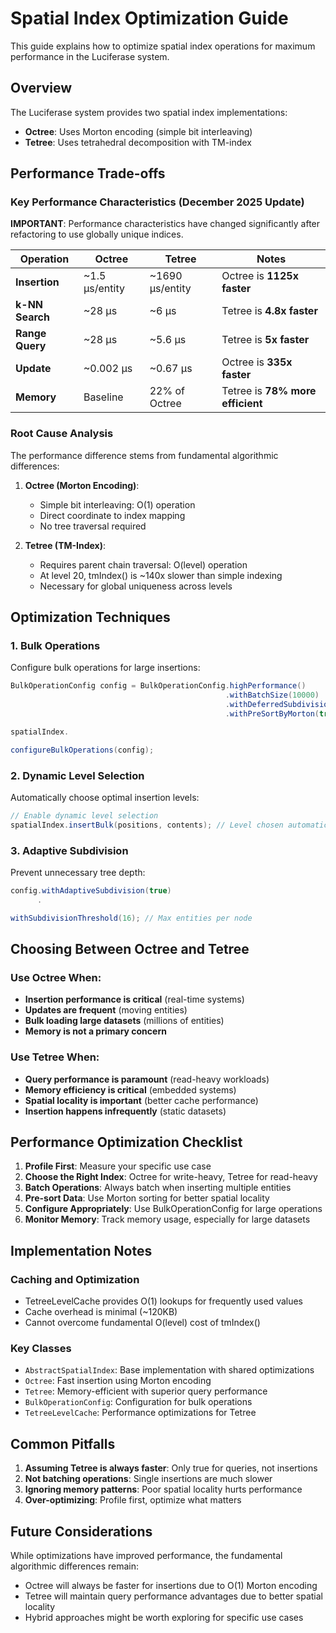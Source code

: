 # Spatial Index Optimization Guide

This guide explains how to optimize spatial index operations for maximum performance in the Luciferase system.

## Overview

The Luciferase system provides two spatial index implementations:

- **Octree**: Uses Morton encoding (simple bit interleaving)
- **Tetree**: Uses tetrahedral decomposition with TM-index

## Performance Trade-offs

### Key Performance Characteristics (December 2025 Update)

**IMPORTANT**: Performance characteristics have changed significantly after refactoring to use globally unique indices.

| Operation       | Octree         | Tetree          | Notes                            |
|-----------------|----------------|-----------------|----------------------------------|
| **Insertion**   | ~1.5 μs/entity | ~1690 μs/entity | Octree is **1125x faster**       |
| **k-NN Search** | ~28 μs         | ~6 μs           | Tetree is **4.8x faster**        |
| **Range Query** | ~28 μs         | ~5.6 μs         | Tetree is **5x faster**          |
| **Update**      | ~0.002 μs      | ~0.67 μs        | Octree is **335x faster**        |
| **Memory**      | Baseline       | 22% of Octree   | Tetree is **78% more efficient** |

### Root Cause Analysis

The performance difference stems from fundamental algorithmic differences:

1. **Octree (Morton Encoding)**:
    - Simple bit interleaving: O(1) operation
    - Direct coordinate to index mapping
    - No tree traversal required

2. **Tetree (TM-Index)**:
    - Requires parent chain traversal: O(level) operation
    - At level 20, tmIndex() is ~140x slower than simple indexing
    - Necessary for global uniqueness across levels

## Optimization Techniques

### 1. Bulk Operations

Configure bulk operations for large insertions:

```java
BulkOperationConfig config = BulkOperationConfig.highPerformance()
                                                .withBatchSize(10000)
                                                .withDeferredSubdivision(true)
                                                .withPreSortByMorton(true);

spatialIndex.

configureBulkOperations(config);
```

### 2. Dynamic Level Selection

Automatically choose optimal insertion levels:

```java
// Enable dynamic level selection
spatialIndex.insertBulk(positions, contents); // Level chosen automatically
```

### 3. Adaptive Subdivision

Prevent unnecessary tree depth:

```java
config.withAdaptiveSubdivision(true)
      .

withSubdivisionThreshold(16); // Max entities per node
```

## Choosing Between Octree and Tetree

### Use Octree When:

- **Insertion performance is critical** (real-time systems)
- **Updates are frequent** (moving entities)
- **Bulk loading large datasets** (millions of entities)
- **Memory is not a primary concern**

### Use Tetree When:

- **Query performance is paramount** (read-heavy workloads)
- **Memory efficiency is critical** (embedded systems)
- **Spatial locality is important** (better cache performance)
- **Insertion happens infrequently** (static datasets)

## Performance Optimization Checklist

1. **Profile First**: Measure your specific use case
2. **Choose the Right Index**: Octree for write-heavy, Tetree for read-heavy
3. **Batch Operations**: Always batch when inserting multiple entities
4. **Pre-sort Data**: Use Morton sorting for better spatial locality
5. **Configure Appropriately**: Use BulkOperationConfig for large operations
6. **Monitor Memory**: Track memory usage, especially for large datasets

## Implementation Notes

### Caching and Optimization

- TetreeLevelCache provides O(1) lookups for frequently used values
- Cache overhead is minimal (~120KB)
- Cannot overcome fundamental O(level) cost of tmIndex()

### Key Classes

- `AbstractSpatialIndex`: Base implementation with shared optimizations
- `Octree`: Fast insertion using Morton encoding
- `Tetree`: Memory-efficient with superior query performance
- `BulkOperationConfig`: Configuration for bulk operations
- `TetreeLevelCache`: Performance optimizations for Tetree

## Common Pitfalls

1. **Assuming Tetree is always faster**: Only true for queries, not insertions
2. **Not batching operations**: Single insertions are much slower
3. **Ignoring memory patterns**: Poor spatial locality hurts performance
4. **Over-optimizing**: Profile first, optimize what matters

## Future Considerations

While optimizations have improved performance, the fundamental algorithmic differences remain:

- Octree will always be faster for insertions due to O(1) Morton encoding
- Tetree will maintain query performance advantages due to better spatial locality
- Hybrid approaches might be worth exploring for specific use cases
